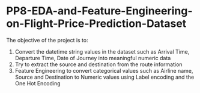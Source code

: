# PP8-EDA-and-Feature-Engineering-on-Flight-Price-Prediction-Dataset

The objective of the project is to:
1) Convert the datetime string values in the dataset such as Arrival Time, Departure Time, Date of Journey into meaningful numeric data
2) Try to extract the source and destination from the route information
3) Feature Engineering to convert categorical values such as Airline name, Source and Destination to Numeric values using Label encoding and the One Hot Encoding
